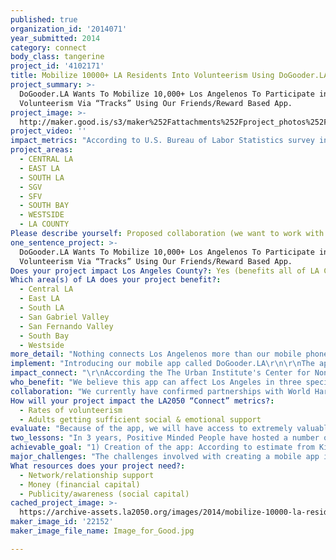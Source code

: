 ```yaml
---
published: true
organization_id: '2014071'
year_submitted: 2014
category: connect
body_class: tangerine
project_id: '4102171'
title: Mobilize 10000+ LA Residents Into Volunteerism Using DoGooder.LA
project_summary: >-
  DoGooder.LA Wants To Mobilize 10,000+ Los Angelenos To Participate in
  Volunteerism Via “Tracks” Using Our Friends/Reward Based App.
project_image: >-
  http://maker.good.is/s3/maker%252Fattachments%252Fproject_photos%252Fimages%252F22152%252Fdisplay%252FImage_for_Good.jpg=c570x385
project_video: ''
impact_metrics: "According to U.S. Bureau of Labor Statistics survey in February 2014, volunteerism rates are at their lowest since 2002. When you segment data into age groups we also discover that volunteerism rates for age Groups 16-24 and 24-25 are at their lowest rates since 2009.\r\n\r\nOur goal is to have 10,000 users complete at least 1 \"track\" over the next 2 years. We also plan to impact the number of people below age 35 volunteering by commencing deep research into trends using data our app will accrue. \r\n\r\nWith each track consisting of 3-5 volunteering opportunities, that’s over 30,000 - 50,000 volunteering engagements alone in Los Angeles from people who may not normally volunteer on their own in the first 1-2 years of launch.  \r\n"
project_areas:
  - CENTRAL LA
  - EAST LA
  - SOUTH LA
  - SGV
  - SFV
  - SOUTH BAY
  - WESTSIDE
  - LA COUNTY
Please describe yourself: Proposed collaboration (we want to work with partners!)
one_sentence_project: >-
  DoGooder.LA Wants To Mobilize 10,000+ Los Angelenos To Participate in
  Volunteerism Via “Tracks” Using Our Friends/Reward Based App.
Does your project impact Los Angeles County?: Yes (benefits all of LA County)
Which area(s) of LA does your project benefit?:
  - Central LA
  - East LA
  - South LA
  - San Gabriel Valley
  - San Fernando Valley
  - South Bay
  - Westside
more_detail: "Nothing connects Los Angelenos more than our mobile phones. They are everywhere. You're almost lost without one. So, how do we increase volunteerism using the power of cellphone? \r\n\r\nWell, its not by just creating a regular mobile app that lists volunteer opportunities. That’s been done. \r\n\r\nIts by creating an volunteering app that gives Los Angelenos tangible rewards for completing what we call \"tracks\" which are full immersion volunteering experiences and allowing you do it with your friends. "
implement: "Introducing our mobile app called DoGooder.LA\r\n\r\nThe apps shows you curated volunteer opportunities from all over the Los Angeles basin, even those you didn't even know existed, and lumps them into fun and exciting \"tracks\" that you can start immediately and invite your friends to join through social media.\r\n\r\nA \"Track\" consist of 3-6 volunteer opportunities, each called \"steps\", lumped together. For example, if Homeless was your \"track\", one day your \"step\" may include serving in the kitchen at Skid Row's Union Rescue Mission. The next day, your \"step\" may include helping build temporary homeless shelters with Habitat for Humanity in Santa Monica. The following day, your “step” may included could be passing blankets with Urban Possibilities under cold freeway bridges along the 110 at midnight.\r\n\r\nBy following each “step” within a “track”, you fully immerse yourself in your chosen area instead of just the limited experience you get by attending a one time volunteering event.\r\n\r\nAs you complete your \"steps\", your accumulate reward points. Once you complete the entire track, you’ll receive online badges to proudly showcase your accomplishments and be able to redeem your points towards rewards like free Starbucks Coffee, Six Flags tickets, free lunches at Chipotle, gas cards and other items through our local business partners. Or, if you want, you can donate your points to the charity of your choice for charities to redeem. \r\n\r\nThere will be multiple categories of curated volunteering experiences from Environmental Tracks, Homeless Tracks, Children's Track, Mentorship tracks, Animal Track, Social Tracks, Health Tracks, and additional categories giving you you full immersion into what it means to serve in LA. \r\n\r\nIn future developments, the app will allow users to curate their own “tracks” as well as a randomize “steps” within “tracks” to bring an element of surprise to volunteerism.\r\n"
impact_connect: "\r\nAccording the The Urban Institute's Center for Nonprofits and Philanthropy in 2012, there are over 40,000 nonprofits and charitable causes in LA. By 2050, that number could easily double, if not triple, and so will volunteer opportunities. \r\n\r\nLA needs a better way of making volunteer opportunities known and attractive by integrating technology such as social media and mobile apps like DoGooder.LA to stay current and connected through 2050.  \r\n\r\nIf not, as technology gets more integrated with our lives and we become more of a distracted society, less and less people will likely not initiate volunteerism on their own as evident by falling volunteerism rates nationwide over the past 10 years.  \r\n\r\nThat’s why our app strives to not only lay a clear path to find LA-based, full immersion volunteering experiences with rewards, but through volunteerism, connect LA residents to other people who share the same passion and values and build a more connected Los Angeles well into and beyond 2050. \r\n"
who_benefit: "We believe this app can affect Los Angeles in three specific sectors:\r\n\r\nNonprofits - Access volunteers that otherwise would have been unreachable due to limited reach or limited marketing resources. \r\n\r\nCommunity -  Los Angelenos experience volunteerism without barriers to entry and providing a clear path to volunteerism. And, helping people make connections with people who share the same passion.\r\n\r\nBusiness & LA Commerce - Users will want to frequent businesses that rewards and support community causes by using their reward points."
collaboration: "We currently have confirmed partnerships with World Harvest Food Banks, Union Rescue Mission (Skid Row), Women's Center for Alcoholism, Just For Detention, and Urban Possibilities and numerous other causes to provide volunteerism opportunities and resources. We have worked with these organization in past volunteerism programs.\r\n\r\nWe will work hard to curate additional organizations to create “tracks” with meaningful volunteer opportunities, which you normally would not find on your own and to help increase awareness to less-exposed causes in LA. \r\n\r\nFor user reward system, we will curate companies and business to provide giveaways, coupons, and more for Los Angelenos who complete “tracks” at retailers such as Starbucks, Target, Best Buy, clothing stores, and more.  \r\n\r\n*Bennie Mayberry, founder of Positive Minded People, has 6 years experience working in large scale, multi-million dollar online advertising campaigns for large brands including the marketing of top Apple and Android apps. As the founder of Positive Minded People, he also has a one-on-one understanding of what helps mobilize people to volunteer having served as coordinator of 60+ volunteer based events. These experiences coupled together make for a great combination for long term success.\r\n"
How will your project impact the LA2050 “Connect” metrics?:
  - Rates of volunteerism
  - Adults getting sufficient social & emotional support
evaluate: "Because of the app, we will have access to extremely valuable LA based data to discover trends and conjure ideas on how to better spark people to volunteer in LA. Such metrics would include: \r\n\r\n# of Registered Users\r\n# of Hours Volunteered\r\n# of Volunteer Opportunities Increased Over Time\r\n# of Business Participating in Awards Program\r\n# of Volunteer Tracks Completed \r\nRate of Increased Volunteerism By Age Groups\r\nRate of Increased Volunteerism By LA Community \r\n\r\nWe intend to use this data to present research and reports for our community. We will also use LA as a pilot that could become a model for cities. \r\n"
two_lessons: "In 3 years, Positive Minded People have hosted a number of volunteer projects with great LA organizations. With that experience, we have a understanding to what makes people volunteer.\r\n\r\nAfter roughly surveying our participants, we’ve generally discovered the same consensus. To increase volunteerism, people will opt for more immersive volunteering experiences initiated by someone else, a group, or when the barrier to entry is low  and mapped out. \r\n\r\nWe also learned over the years, most participants do not readily know of the amazing volunteer opportunities that exist beyond major  groups like the American Red Cross or AIDS walk.  \r\n\r\nThis app answers those two basic observations. DoGooder.LA curates “tracks” that include volunteer opportunities you may not normally find or search for on your own. DoGooder.LA also maps out a clear, easy to follow volunteering “track” that takes the guess work out of volunteering including the wheres and hows. And finally, initiate your friends or be initiated to join tracks by your friends with the app's social media component.  a"
achievable_goal: "1) Creation of the app: According to estimate from Kinvey, an app development company we consulted for this project that has experience creating apps of this scale, take generally 12-16 weeks to create such an app.\r\n\r\n2) Marketing: We will strategize and engage an intensive marketing approach through social media, online marketing, local news outlets, non-profit partners,  schools and colleges, street marketing, and more to gain 10,000 users to the app to being taking “tracks”."
major_challenges: "The challenges involved with creating a mobile app includes maintaining low costs and successful deployment and marketing of the app to drive users. \r\n\r\nTo ensure success, we will properly set aside funds to hire Los Angeles based, professional partners to help oversee both aspects, but also use the experience and expertise of our founder, Bennie Mayberry, as well as financial consultants, technologists, and marketing experts within Positive Minded People, which is 1200 people strong, to ensure success. "
What resources does your project need?:
  - Network/relationship support
  - Money (financial capital)
  - Publicity/awareness (social capital)
cached_project_image: >-
  https://archive-assets.la2050.org/images/2014/mobilize-10000-la-residents-into-volunteerism-using-dogooder-la/maker.good.is/s3/maker%252Fattachments%252Fproject_photos%252Fimages%252F22152%252Fdisplay%252FImage_for_Good.jpg=c570x385.jpg
maker_image_id: '22152'
maker_image_file_name: Image_for_Good.jpg

---
```

